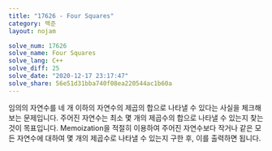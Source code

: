 ```yaml
---
title: "17626 - Four Squares"
category: 백준
layout: nojam

solve_num: 17626
solve_name: Four Squares
solve_lang: C++
solve_diff: 25
solve_date: "2020-12-17 23:17:47"
solve_share: 56e51d31bba740f08ea220544ac1b60a
---
```


임의의 자연수를 네 개 이하의 자연수의 제곱의 합으로 나타낼 수 있다는 사실을 체크해보는 문제입니다. 주어진 자연수는 최소 몇 개의 제곱수의 합으로 나타낼 수 있는지 찾는 것이 목표입니다. Memoization을 적절히 이용하여 주어진 자연수보다 작거나 같은 모든 자연수에 대하여 몇 개의 제곱수로 나타낼 수 있는지 구한 후, 이를 출력하면 됩니다.
